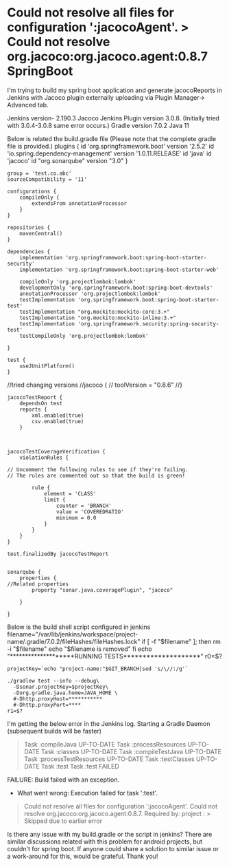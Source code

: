 
# Could not resolve all files for configuration ':jacocoAgent'. > Could not resolve org.jacoco:org.jacoco.agent:0.8.7 SpringBoot

I'm trying to build my spring boot application and generate jacocoReports in Jenkins with Jacoco plugin externally uploading via Plugin Manager-> Advanced tab.

Jenkins version- 2.190.3
Jacoco Jenkins Plugin version 3.0.8. (Initially tried with 3.0.4-3.0.8 same error occurs.)
Gradle version 7.0.2
Java 11

Below is related the build.gradle file (Please note that the complete gradle file is provided.)
      plugins {
        id 'org.springframework.boot' version '2.5.2'
        id 'io.spring.dependency-management' version '1.0.11.RELEASE'
        id 'java'
        id 'jacoco'
        id "org.sonarqube" version "3.0"
    }

    group = 'test.co.abc'
    sourceCompatibility = '11'

    configurations {
        compileOnly {
            extendsFrom annotationProcessor
        }
    }

    repositories {
        mavenCentral()
    }

    dependencies {
        implementation 'org.springframework.boot:spring-boot-starter-security'
        implementation 'org.springframework.boot:spring-boot-starter-web'
        
        compileOnly 'org.projectlombok:lombok'
        developmentOnly 'org.springframework.boot:spring-boot-devtools'
        annotationProcessor 'org.projectlombok:lombok'
        testImplementation 'org.springframework.boot:spring-boot-starter-test'
        testImplementation "org.mockito:mockito-core:3.+"
        testImplementation "org.mockito:mockito-inline:3.+"
        testImplementation 'org.springframework.security:spring-security-test'
        testCompileOnly 'org.projectlombok:lombok'
        
    }

    test {
        useJUnitPlatform()
    }
//tried changing versions
//jacoco {
//  toolVersion = "0.8.6"
//}


    jacocoTestReport {
        dependsOn test
        reports {
            xml.enabled(true)
            csv.enabled(true)
        }

        

    jacocoTestCoverageVerification {
        violationRules {

    // Uncomment the following rules to see if they're failing.
    // The rules are commented out so that the build is green!

            rule {
                element = 'CLASS'
                limit {
                    counter = 'BRANCH'
                    value = 'COVEREDRATIO'
                    minimum = 0.0
                }
            }
        }
    }

    test.finalizedBy jacocoTestReport


    sonarqube {
        properties {
    //Related properties
            property "sonar.java.coveragePlugin", "jacoco"

        }

    }

Below is the build shell script configured in jenkins
filename="/var/lib/jenkins/workspace/project-name/.gradle/7.0.2/fileHashes/fileHashes.lock"
if [ -f "$filename" ]; then
     rm -i "$filename"
     echo "$filename is removed"
fi
    echo "********************RUNNING TESTS********************"
    r0=$?

    projectKey=`echo "project-name:"$GIT_BRANCH|sed 's/\//:/g'`

    ./gradlew test --info --debug\
      -Dsonar.projectKey=$projectKey\
      -Dorg.gradle.java.home=JAVA_HOME \
      #-Dhttp.proxyHost=*********** 
      #-Dhttp.proxyPort=**** 
    r1=$?

I'm getting the below error in the Jenkins log.
Starting a Gradle Daemon (subsequent builds will be faster)
> Task :compileJava UP-TO-DATE
> Task :processResources UP-TO-DATE
> Task :classes UP-TO-DATE
> Task :compileTestJava UP-TO-DATE
> Task :processTestResources UP-TO-DATE
> Task :testClasses UP-TO-DATE
> Task :test
> Task :test FAILED



FAILURE: Build failed with an exception.

* What went wrong:
Execution failed for task ':test'.
> Could not resolve all files for configuration ':jacocoAgent'.
   > Could not resolve org.jacoco:org.jacoco.agent:0.8.7.
     Required by:
         project :
      > Skipped due to earlier error

Is there any issue with my build.gradle or the script in jenkins?
There are similar discussions related with this problem for android projects, but couldn't for spring boot. If anyone could share a solution to similar issue or a work-around for this, would be grateful.
Thank you!

        